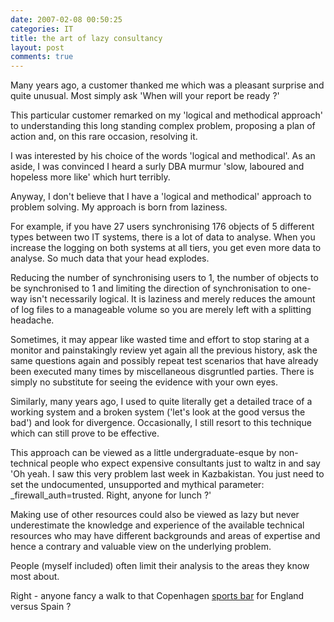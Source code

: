 ```yaml
---
date: 2007-02-08 00:50:25
categories: IT
title: the art of lazy consultancy
layout: post
comments: true
---
```

Many years ago, a customer thanked me which was a pleasant surprise and
quite unusual. Most simply ask 'When will your report be ready ?'

This particular customer remarked on my 'logical and methodical
approach' to understanding this long standing complex problem, proposing
a plan of action and, on this rare occasion, resolving it.

I was interested by his choice of the words 'logical and methodical'. As
an aside, I was convinced I heard a surly DBA murmur 'slow, laboured and
hopeless more like' which hurt terribly.

Anyway, I don't believe that I have a 'logical and methodical' approach
to problem solving. My approach is born from laziness.

For example, if you have 27 users synchronising 176 objects of 5
different types between two IT systems, there is a lot of data to
analyse. When you increase the logging on both systems at all tiers, you
get even more data to analyse. So much data that your head explodes.

Reducing the number of synchronising users to 1, the number of objects
to be synchronised to 1 and limiting the direction of synchronisation to
one-way isn't necessarily logical. It is laziness and merely reduces the
amount of log files to a manageable volume so you are merely left with a
splitting headache.

Sometimes, it may appear like wasted time and effort to stop staring at
a monitor and painstakingly review yet again all the previous history,
ask the same questions again and possibly repeat test scenarios that
have already been executed many times by miscellaneous disgruntled
parties. There is simply no substitute for seeing the evidence with your
own eyes.

Similarly, many years ago, I used to quite literally get a detailed
trace of a working system and a broken system ('let's look at the good
versus the bad') and look for divergence. Occasionally, I still resort
to this technique which can still prove to be effective.

This approach can be viewed as a little undergraduate-esque by
non-technical people who expect expensive consultants just to waltz in
and say 'Oh yeah. I saw this very problem last week in Kazbakistan. You
just need to set the undocumented, unsupported and mythical parameter:
\_firewall\_auth=trusted. Right, anyone for lunch ?'

Making use of other resources could also be viewed as lazy but never
underestimate the knowledge and experience of the available technical
resources who may have different backgrounds and areas of expertise and
hence a contrary and valuable view on the underlying problem.

People (myself included) often limit their analysis to the areas they
know most about.

Right - anyone fancy a walk to that Copenhagen
[sports bar](http://www.nbrightside.com/blog/2006/04/25/sports-bars-of-europe/)
for England versus Spain ?
